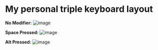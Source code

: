 # My personal triple keyboard layout

**No Modifier:**
![image](https://cloud.githubusercontent.com/assets/19603023/26514200/003b5946-4236-11e7-96cc-7f7bd7e7cc44.png)

**Space Pressed:**
![image](https://cloud.githubusercontent.com/assets/19603023/26514204/034dc7c2-4236-11e7-9ff2-02db2002a879.png)

**Alt Pressed:**
![image](https://cloud.githubusercontent.com/assets/19603023/26514207/0634c224-4236-11e7-834b-bfa60ae8617c.png)




